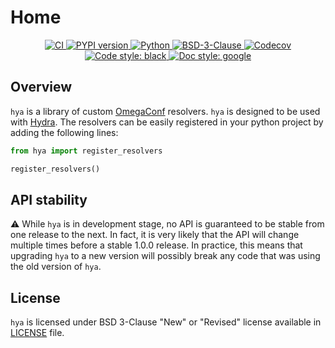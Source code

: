 # Home

<p align="center">
   <a href="https://github.com/durandtibo/hya/actions">
      <img alt="CI" src="https://github.com/durandtibo/hya/workflows/CI/badge.svg?event=push&branch=main">
   </a>
    <a href="https://pypi.org/project/hya/">
      <img alt="PYPI version" src="https://img.shields.io/pypi/v/hya">
    </a>
   <a href="https://pypi.org/project/hya/">
      <img alt="Python" src="https://img.shields.io/pypi/pyversions/hya.svg">
   </a>
   <a href="https://opensource.org/licenses/BSD-3-Clause">
      <img alt="BSD-3-Clause" src="https://img.shields.io/pypi/l/hya">
   </a>
   <a href="https://codecov.io/gh/durandtibo/hya">
      <img alt="Codecov" src="https://codecov.io/gh/durandtibo/hya/branch/main/graph/badge.svg">
   </a>
   <a href="https://github.com/psf/black">
     <img  alt="Code style: black" src="https://img.shields.io/badge/code%20style-black-000000.svg">
   </a>
   <a href="https://google.github.io/styleguide/pyguide.html#s3.8-comments-and-docstrings">
     <img  alt="Doc style: google" src="https://img.shields.io/badge/%20style-google-3666d6.svg">
   </a>
   <br/>
</p>

## Overview

`hya` is a library of custom [OmegaConf](https://github.com/omry/omegaconf) resolvers.
`hya` is designed to be used with [Hydra](https://github.com/facebookresearch/hydra).
The resolvers can be easily registered in your python project by adding the following lines:

```python
from hya import register_resolvers

register_resolvers()
```

## API stability

:warning: While `hya` is in development stage, no API is guaranteed to be stable from one
release to the next. In fact, it is very likely that the API will change multiple times before a
stable 1.0.0 release. In practice, this means that upgrading `hya` to a new version will
possibly break any code that was using the old version of `hya`.

## License

`hya` is licensed under BSD 3-Clause "New" or "Revised" license available
in [LICENSE](https://github.com/durandtibo/hya/blob/main/LICENSE) file.
